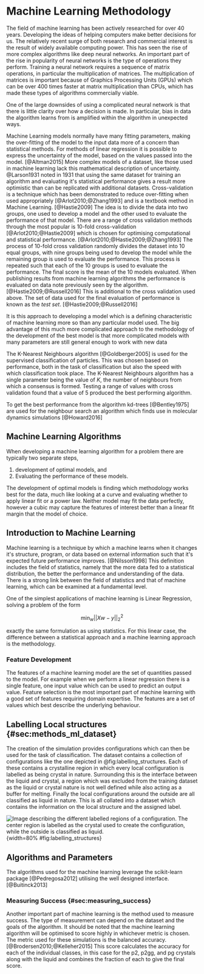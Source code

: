 # Machine Learning Methodology

The field of machine learning has been actively researched for over 40 years.
Developing the ideas of helping computers make better decisions for us.
The relatively recent surge of both research and commercial interest
is the result of widely available computing power.
This has seen the rise of more complex algorithms like deep neural networks.
An important part of the rise in popularity of neural networks
is the type of operations they perform.
Training a neural network requires a sequence of matrix operations,
in particular the multiplication of matrices.
The multiplication of matrices is important because of Graphics Processing Units (GPUs)
which can be over 400 times faster at matrix multiplication than CPUs,
which has made these types of algorithms commercially viable.

One of the large downsides of using a complicated neural network
is that there is little clarity over how a decision is made.
In particular, bias in data the algorithm learns from
is amplified within the algorithm in unexpected ways.

Machine Learning models normally have many fitting parameters,
making the over-fitting of the model to the input data
more of a concern than statistical methods.
For methods of linear regression
it is possible to express the uncertainty of the model,
based on the values passed into the model. [@Altman2015]
More complex models of a dataset,
like those used in machine learning
lack this mathematical description of uncertainty.
@Larson1931 noted in 1931 that
using the same dataset for training an algorithm and evaluating it's statistical performance
gives a result more optimistic than can be replicated with additional datasets.
Cross-validation is a technique which
has been demonstrated to reduce over-fitting when used appropriately [@Arlot2010;@Zhang1993]
and is a textbook method in Machine Learning. [@Hastie2009]
The idea is to divide the data into two groups,
one used to develop a model
and the other used to evaluate the performance of that model.
There are a range of cross validation methods
through the most popular is 10-fold cross-validation [@Arlot2010;@Hastie2009]
which is chosen for optimising computational and statistical performance. [@Arlot2010;@Hastie2009;@Zhang1993]
The process of 10-fold cross validation
randomly divides the dataset into 10 equal groups,
with nine groups being used to develop the model
while the remaining group is used to evaluate the performance.
This process is repeated such that
each of the 10 groups is used to evaluate the performance.
The final score is the mean of the 10 models evaluated.
When publishing results from machine learning algorithms
the performance is evaluated on data note previously seen by the algorithm. [@Hastie2009;@Russell2016]
This is additional to the cross validation used above.
The set of data used for the final evaluation of performance
is known as the *test set*. [@Hastie2009;@Russell2016]

It is this approach to developing a model
which is a defining characteristic of machine learning
more so than any particular model used.
The big advantage of this much more complicated approach
to the methodology of the development of the best model
is that more complicated models with many parameters
are still general enough to work with new data

The K-Nearest Neighbours algorithm [@Goldberger2005]
is used for the supervised classification of particles.
This was chosen based on performance,
both in the task of classification
but also the speed with which classification took place.
The K-Nearest Neighbours algorithm has a single parameter
being the value of $K$,
the number of neighbours from which a consensus is formed.
Testing a range of values with cross validation found that a value of 5
produced the best performing algorithm.

To get the best performance from the algorithm
kd-trees [@Bentley1975] are used for the neighbour search
an algorithm which finds use in molecular dynamics simulations [@Howard2016]

## Machine Learning Algorithms

When developing a machine learning algorithm for a problem
there are typically two separate steps,

1. development of optimal models, and
2. Evaluating the performance of these models.

The development of optimal models is finding
which methodology works best for the data,
much like looking at a curve
and evaluating whether to apply
linear fit or a power law.
Neither model may fit the data perfectly,
however a cubic may capture
the features of interest
better than a linear fit
margin that the model of choice.

## Introduction to Machine Learning

Machine learning is a technique by which a machine learns
when it changes it's structure, program, or data based on external information
such that it's expected future performance improves. [@Nilsson1998]
This definition includes the field of statistics,
namely that the more data fed to a statistical distribution,
the better the performance and understanding of the data.
There is a strong link between
the field of statistics and that of machine learning,
which can be examined at a fundamental level.

One of the simplest applications of machine learning is Linear Regression,
solving a problem of the form

$$ \min_w || Xw -y||^2_2 $$

exactly the same formulation as using statistics.
For this linear case, the difference between
a statistical approach and a machine learning approach
is the methodology.

### Feature Development

The features of a machine learning model
are the set of quantities passed to the model.
For example when we perform a linear regression there is a single feature,
one input value which can be used to predict an output value.
Feature selection is the most important part of machine learning
with a good set of features requiring domain expertise.
The features are a set of values which best describe
the underlying behaviour.

## Labelling Local structures {#sec:methods_ml_dataset}

The creation of the simulation provides configurations
which can then be used for the task of classification.
The dataset contains a collection of configurations
like the one depicted in @fig:labelling_structures.
Each of these contains a crystalline region
in which every local configuration is labelled
as being crystal in nature.
Surrounding this is the interface between the liquid and crystal,
a region which was excluded from the training dataset
as the liquid or crystal nature is not well defined
while also acting as a buffer for melting.
Finally the local configurations around the outside
are all classified as liquid in nature.
This is all collated into a dataset which contains
the information on the local structure and
the assigned label.

![Image describing the different labelled regions of a configuration.
The center region is labelled as the crystal used to create the configuration,
while the outside is classified as liquid.
](../Projects/MLCrystals/figures/labelled_config.svg){width=80% #fig:labelling_structures}

## Algorithms and Parameters

The algorithms used for the machine learning
leverage the scikit-learn package [@Pedregosa2012]
utilising the well designed interface. [@Buitinck2013]

### Measuring Success {#sec:measuring_success}

Another important part of machine learning
is the method used to measure success.
The type of measurement can depend on the dataset
and the goals of the algorithm.
It should be noted that the machine learning algorithm
will be optimised to score highly in whichever metric is chosen.
The metric used for these simulations is the balanced accuracy.
[@Brodersen2010;@Kelleher2015]
This score calculates the accuracy for each of the individual classes,
in this case for the p2, p2gg, and pg crystals along with the liquid
and combines the fraction of each to give the final score.
